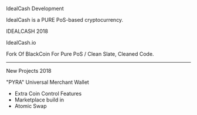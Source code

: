 IdealCash Development

IdealCash is a PURE PoS-based cryptocurrency.

IDEALCASH 2018

IdealCash.io

Fork Of BlackCoin For Pure PoS / Clean Slate, Cleaned Code.

------------------------------------------------------------

New Projects 2018

"PYRA" Universal Merchant Wallet 

- Extra Coin Control Features
- Marketplace build in
- Atomic Swap

